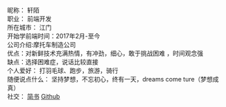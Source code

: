 昵称： 轩陌     
职业： 前端开发     
所在城市： 江门      
开始学前端时间：2017年2月-至今      
公司介绍:摩托车制造公司      
优点：对新鲜技术充满热情，有冲劲，细心，敢于挑战困难  ，时间观念强     
缺点：选择困难症，说话比较直接     
个人爱好： 打羽毛球、跑步，旅游，骑行     
随便说点什么： 坚持梦想，不忘初心，终有一天，dreams come ture（梦想成真）     
社交： [简书](http://www.jianshu.com/apps?) [Github](https://github.com/daojianxiao)